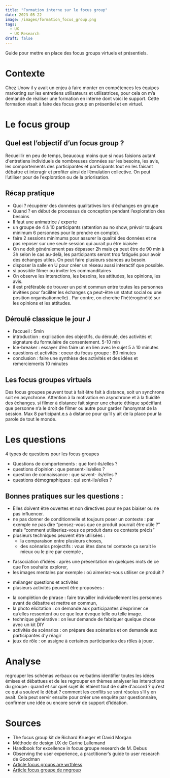 ```yaml
---
title: "Formation interne sur le focus group"
date: 2023-05-22
image: /images/formation_focus_group.png
tags:
  - UX
  - UX Research 
draft: false
---
```


Guide pour mettre en place des focus groups virtuels et présentiels.
<!-- excerpt -->

# Contexte
Chez Unow il y avait un enjeu à faire monter en compétences les équipes marketing sur les entretiens utilisateurs et utilisatrices, pour cela on m’a demandé de réaliser une formation en interne dont voici le support. Cette formation visait à faire des focus group en présentiel et en virtuel.

# Le focus group

## Quel est l’objectif d’un focus group ?
Recueillir en peu de temps, beaucoup moins que si nous faisions autant d'entretiens individuels de nombreuses données sur les besoins, les avis, les comportements des participantes et participants tout en les faisant débattre et interagir et profiter ainsi de l’émulation collective.
On peut l’utiliser pour de l’exploration ou de la priorisation.

## Récap pratique 
* Quoi ? récupérer des données qualitatives lors d’échanges en groupe
* Quand ? en début de processus de conception pendant l’exploration des besoins
* Il faut une animatrice /  experte
* un groupe de 4 à 10  participants (attention au no show, prévoir toujours minimum 6 personnes pour le prendre en compte).
* faire 2 sessions minimums pour assurer la qualité des données et ne pas reposer sur une seule session qui aurait pu être biaisée
* On ne doit généralement pas dépasser 2h mais ça peut être de 90 min à 3h selon le cas au-delà, les participants seront trop fatigués pour avoir des échanges utiles.  On peut faire plusieurs séances au besoin.
* disposer la salle en U pour créer un réseau aussi interactif que possible.
* si possible filmer ou inviter les commanditaires
* On observe les interactions, les besoins, les attitudes, les opinions, les avis.
* il est préférable de trouver un point commun entre toutes les personnes invitées pour faciliter les échanges ça peut-être un statut social ou une position organisationnelle) . Par contre, on cherche l'hétérogénéité sur les opinions et les attitudes.

## Déroulé classique le jour J
* l’accueil : 5min
* introduction : explication des objectifs, du déroulé, des activités et signature du formulaire de consentement. 5-10 min
* Ice-breaker : essayer d’en faire un en lien avec le sujet 5 à 10 minutes
* questions et activités : coeur du focus groupe : 80 minutes
* conclusion : faire une synthèse des activités et des idées et remerciements 10 minutes

## Les focus groupes virtuels
Des focus groupes peuvent tout à fait être fait à distance, soit un synchrone soit en asynchrone. 
Attention à la motivation en asynchrone et à la fluidité des échanges. 
si filmer à distance fait signer une charte éthique spécifiant que personne n’a le droit de filmer ou autre pour garder l’anonymat de la session. 
Max 8 participant.e.s à distance pour qu’il y ait de la place pour la parole de tout le monde.

# Les questions 
4 types de questions pour les focus groupes
* Questions de comportements : que font-ils/elles ? 
* questions d’opinion : que pensent-ils/elles ?
* question de connaissance : que savent- ils/elles ?
* questions démographiques : qui sont-ils/elles ?

## Bonnes pratiques sur les questions : 
* Elles doivent être ouvertes et non directives pour ne pas biaiser ou ne pas influencer.
* ne pas donner de conditionnelle et toujours poser un contexte : par exemple ne pas dire “pensez-vous que ce produit pourrait être utile ?” mais “comment utiliseriez-vous ce produit dans ce contexte précis”
* plusieurs techniques peuvent être utilisées : 
  * la comparaison entre plusieurs choses, 
  * des scénarios projectifs : vous êtes dans tel contexte ça serait le mieux ou le pire par exemple , 
- l’association d'idées : après une présentation en quelques mots de ce que l’on souhaite explorer, 
- les images mentales par exemple : où aimeriez-vous utiliser ce produit ?
* mélanger questions et activités
* plusieurs activités peuvent être proposées : 
- la complétion de phrase : faire travailler individuellement les personnes avant de débattre et mettre en commun,	
- la photo elicitation : on demande aux participantes d’exprimer ce qu’elles ressentent ou ce que leur évoque telle ou telle image. 
- technique générative : on leur demande de fabriquer quelque chose avec un kit DIY
- activités de scénarios : on prépare des scénarios et on demande aux participantes d’y réagir
- jeux de rôle : on assigne à certaines participantes des rôles à jouer.

# Analyse  
regrouper les schémas verbaux ou verbatims
identifier toutes les idées émises et débattues et de les regrouper en thèmes
analyser les interactions du groupe : quand et sur quel sujet ils étaient tout de suite d'accord ? qu’est ce qui a soulevé le débat ? comment les conflits se sont résolus s’il y en avait.
Cela peut servir ensuite pour créer une enquête par questionnaire, confirmer une idée ou encore servir de support d’idéation.



# Sources 
* The focus group kit de Richard Krueger et David Morgan
* Méthode de design UX de Carine Lallemand
* Handbook for excellence in focus groupe research de M. Debus
* Observing the user experience, a practitioner’s guide to user research de Goodman
* [Article focus groups are wrthless](https://medium.com/mule-design/focus-groups-are-worthless-7d30891e58f1) 
* [Article focus groupe de nngroup](https://www.nngroup.com/articles/focus-groups/) 
